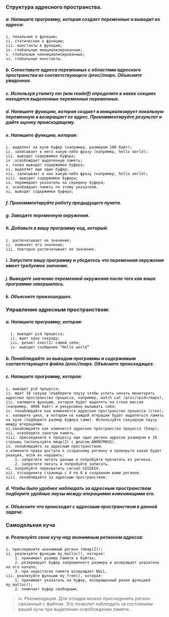 ### Структура адресного пространства.
##### a. Напишите программу, которая создает переменные и выводит их адреса:
    i. локальные в функции;
    ii. статические в функции;
    iii. константы в функции;
    iv. глобальные инициализированные;
    v. глобальные неинициализированные;
    vi. глобальные константы.
##### b. Сопоставьте адреса переменных с областями адресного пространства из соответствующего /proc/<pid>/maps. Объясните увиденное.
##### c. Используя утилиту nm (или readelf) определите в каких секциях находятся выделенные переменные переменные.
##### d. Напишите функцию, которая создает и инициализирует локальную переменную и возвращает ее адрес. Прокомментируйте результат и дайте оценку происходящему.
##### e. Напишите функцию, которая:
    i. выделяет на куче буфер (например, размером 100 байт);
    ii. записывает в него какую-либо фразу (например, hello world);
    iii. выводит содержимое буфера;
    iv .освобождает выделенную память;
    v. снова выводит содержимое буфера;
    vi. выделяет еще один буфер;
    vii. записывает в них какую-либо фразу (например, hello world);
    viii. выводит содержимое буфера;
    ix. перемещает указатель на середину буфера;
    x. освобождает память по этому указателю.
    xi. выводит содержимое буфера;
##### f. Прокомментируйте работу предыдущего пункта.
##### g. Заведите переменную окружения.
##### h. Добавьте в вашу программу код, который:
    i. распечатывает ее значение;
    ii. изменяет его значение;
    iii. повторно распечатывает ее значение.
##### i. Запустите вашу программу и убедитесь что переменная окружения имеет требуемое значение.
##### j. Выведите значение переменной окружения после того как ваша программа завершилась.
##### k. Объясните произошедшее.

### Управление адресным пространством:
##### a. Напишите программу, которая:

      i. выводит pid процесса;
      ii. ждет одну секунду;
      iii. делает exec(2) самой себя;
      iv. выводит сообщение “Hello world”
##### b. Понаблюдайте за выводом программы и содержимым соответствующего файла /proc/<pid>/maps. Объясните происходящее.

##### c. Напишите программу, которая: 
    
    i. выводит pid процесса;
    ii. ждет 10 секунд (подберите паузу чтобы успеть начать мониторить адресное пространство процесса, например, watch cat /proc/<pid>/maps);
    iii. напишите функцию, которая будет выделять на стеке массив (например, 4096 байт) и рекурсивно вызывать себя;
    iv. понаблюдайте как изменяется адресное пространство процесса (стек);
    v. напишите цикл, в котором на каждой итерации будет выделяться память на куче (подберите размер буфера сами). Используйте секундную паузу между итерациями.
    vi.понаблюдайте как изменится адресное пространство процесса (heap);
    vii. освободите занятую память.
    viii. присоедините к процессу еще один регион адресов размером в 10 страниц (используйте mmap(2) с флагом ANONYMOUS).
    ix. понаблюдайте за адресным пространством.
    x.измените права доступа к созданному региону и проверьте какая будет реакция, если их нарушить:
        1. запретите читать данные и попробуйте прочитать из региона.
        2. запретите писать и попробуйте записать.
    xi. попробуйте перехватить сигнал SIGSEGV.
    xii. отсоедините страницы с 4 по 6 в созданном вами регионе.
    xiii. понаблюдайте за адресным пространством.
##### d. Чтобы было удобнее наблюдать за адресным пространством подберите удобные паузы между операциями изменяющими его.

##### e. Объясните что происходит с адресным пространством в данной задаче.
### Самодельная куча
   ##### a. Реализуйте свою кучу над анонимным регионом адресов:
    i. присоедините анонимный регион (mmap(2));
    ii. реализуйте функцию my_malloc(), которая:
        1. принимает размер памяти в байтах;
        2. резервирует буфер запрошенного размера и возвращает указатель на его начало;
        3. при недостатке памяти возвращает NULL.
    iii. реализуйте функцию my_free(), которая: 
        1. принимает указатель на буфер, возвращенный ранее функцией my_malloc();
        2. помечает буфер свободным;
> iv. Рекомендация. Для отладки можно присоединить регион связанный с файлом. Это позволит наблюдать за состоянием вашей кучи при выделении-освобождении памяти.